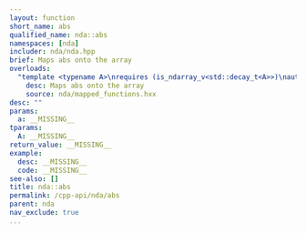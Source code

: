 ```yaml
---
layout: function
short_name: abs
qualified_name: nda::abs
namespaces: [nda]
includer: nda/nda.hpp
brief: Maps abs onto the array
overloads:
  "template <typename A>\nrequires (is_ndarray_v<std::decay_t<A>>)\nauto abs(A && a)":
    desc: Maps abs onto the array
    source: nda/mapped_functions.hxx
desc: ""
params:
  a: __MISSING__
tparams:
  A: __MISSING__
return_value: __MISSING__
example:
  desc: __MISSING__
  code: __MISSING__
see-also: []
title: nda::abs
permalink: /cpp-api/nda/abs
parent: nda
nav_exclude: true
...
```


